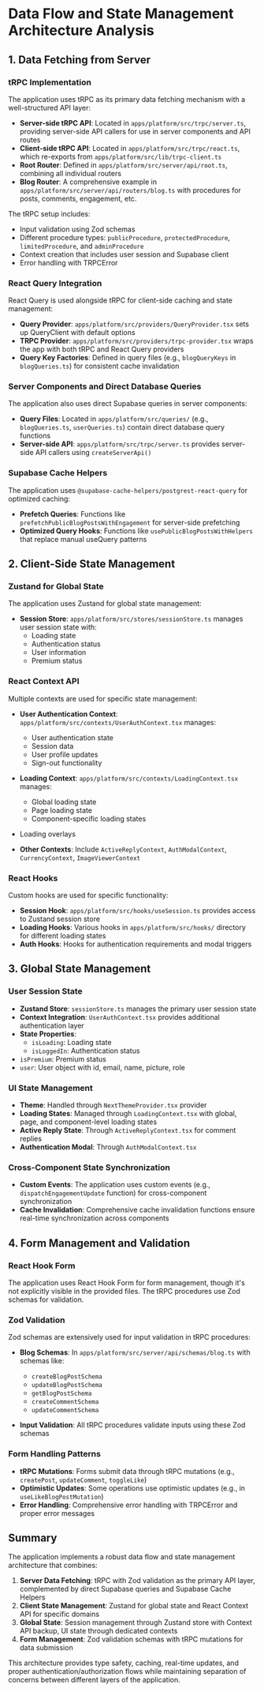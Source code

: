 # Data Flow and State Management Architecture Analysis

## 1. Data Fetching from Server

### tRPC Implementation
The application uses tRPC as its primary data fetching mechanism with a well-structured API layer:

- **Server-side tRPC API**: Located in `apps/platform/src/trpc/server.ts`, providing server-side API callers for use in server components and API routes
- **Client-side tRPC API**: Located in `apps/platform/src/trpc/react.ts`, which re-exports from `apps/platform/src/lib/trpc-client.ts`
- **Root Router**: Defined in `apps/platform/src/server/api/root.ts`, combining all individual routers
- **Blog Router**: A comprehensive example in `apps/platform/src/server/api/routers/blog.ts` with procedures for posts, comments, engagement, etc.

The tRPC setup includes:
- Input validation using Zod schemas
- Different procedure types: `publicProcedure`, `protectedProcedure`, `limitedProcedure`, and `adminProcedure`
- Context creation that includes user session and Supabase client
- Error handling with TRPCError

### React Query Integration
React Query is used alongside tRPC for client-side caching and state management:

- **Query Provider**: `apps/platform/src/providers/QueryProvider.tsx` sets up QueryClient with default options
- **TRPC Provider**: `apps/platform/src/providers/trpc-provider.tsx` wraps the app with both tRPC and React Query providers
- **Query Key Factories**: Defined in query files (e.g., `blogQueryKeys` in `blogQueries.ts`) for consistent cache invalidation

### Server Components and Direct Database Queries
The application also uses direct Supabase queries in server components:

- **Query Files**: Located in `apps/platform/src/queries/` (e.g., `blogQueries.ts`, `userQueries.ts`) contain direct database query functions
- **Server-side API**: `apps/platform/src/trpc/server.ts` provides server-side API callers using `createServerApi()`

### Supabase Cache Helpers
The application uses `@supabase-cache-helpers/postgrest-react-query` for optimized caching:

- **Prefetch Queries**: Functions like `prefetchPublicBlogPostsWithEngagement` for server-side prefetching
- **Optimized Query Hooks**: Functions like `usePublicBlogPostsWithHelpers` that replace manual useQuery patterns

## 2. Client-Side State Management

### Zustand for Global State
The application uses Zustand for global state management:

- **Session Store**: `apps/platform/src/stores/sessionStore.ts` manages user session state with:
  - Loading state
  - Authentication status
  - User information
  - Premium status

### React Context API
Multiple contexts are used for specific state management:

- **User Authentication Context**: `apps/platform/src/contexts/UserAuthContext.tsx` manages:
  - User authentication state
  - Session data
  - User profile updates
  - Sign-out functionality

- **Loading Context**: `apps/platform/src/contexts/LoadingContext.tsx` manages:
  - Global loading state
  - Page loading state
  - Component-specific loading states
 - Loading overlays

- **Other Contexts**: Include `ActiveReplyContext`, `AuthModalContext`, `CurrencyContext`, `ImageViewerContext`

### React Hooks
Custom hooks are used for specific functionality:

- **Session Hook**: `apps/platform/src/hooks/useSession.ts` provides access to Zustand session store
- **Loading Hooks**: Various hooks in `apps/platform/src/hooks/` directory for different loading states
- **Auth Hooks**: Hooks for authentication requirements and modal triggers

## 3. Global State Management

### User Session State
- **Zustand Store**: `sessionStore.ts` manages the primary user session state
- **Context Integration**: `UserAuthContext.tsx` provides additional authentication layer
- **State Properties**: 
  - `isLoading`: Loading state
  - `isLoggedIn`: Authentication status
 - `isPremium`: Premium status
  - `user`: User object with id, email, name, picture, role

### UI State Management
- **Theme**: Handled through `NextThemeProvider.tsx` provider
- **Loading States**: Managed through `LoadingContext.tsx` with global, page, and component-level loading states
- **Active Reply State**: Through `ActiveReplyContext.tsx` for comment replies
- **Authentication Modal**: Through `AuthModalContext.tsx`

### Cross-Component State Synchronization
- **Custom Events**: The application uses custom events (e.g., `dispatchEngagementUpdate` function) for cross-component synchronization
- **Cache Invalidation**: Comprehensive cache invalidation functions ensure real-time synchronization across components

## 4. Form Management and Validation

### React Hook Form
The application uses React Hook Form for form management, though it's not explicitly visible in the provided files. The tRPC procedures use Zod schemas for validation.

### Zod Validation
Zod schemas are extensively used for input validation in tRPC procedures:

- **Blog Schemas**: In `apps/platform/src/server/api/schemas/blog.ts` with schemas like:
  - `createBlogPostSchema`
  - `updateBlogPostSchema`
  - `getBlogPostSchema`
  - `createCommentSchema`
  - `updateCommentSchema`

- **Input Validation**: All tRPC procedures validate inputs using these Zod schemas

### Form Handling Patterns
- **tRPC Mutations**: Forms submit data through tRPC mutations (e.g., `createPost`, `updateComment`, `toggleLike`)
- **Optimistic Updates**: Some operations use optimistic updates (e.g., in `useLikeBlogPostMutation`)
- **Error Handling**: Comprehensive error handling with TRPCError and proper error messages

## Summary

The application implements a robust data flow and state management architecture that combines:

1. **Server Data Fetching**: tRPC with Zod validation as the primary API layer, complemented by direct Supabase queries and Supabase Cache Helpers
2. **Client State Management**: Zustand for global state and React Context API for specific domains
3. **Global State**: Session management through Zustand store with Context API backup, UI state through dedicated contexts
4. **Form Management**: Zod validation schemas with tRPC mutations for data submission

This architecture provides type safety, caching, real-time updates, and proper authentication/authorization flows while maintaining separation of concerns between different layers of the application.